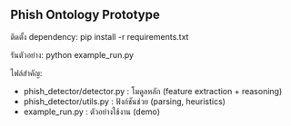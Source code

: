 Phish Ontology Prototype
------------------------
ติดตั้ง dependency:
    pip install -r requirements.txt

รันตัวอย่าง:
    python example_run.py

ไฟล์สำคัญ:
- phish_detector/detector.py : โมดูลหลัก (feature extraction + reasoning)
- phish_detector/utils.py : ฟังก์ชันช่วย (parsing, heuristics)
- example_run.py : ตัวอย่างใช้งาน (demo)
